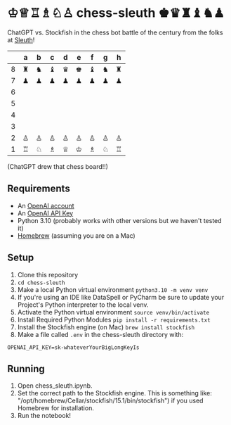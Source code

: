 # ♔♕♖♗♘♙ chess-sleuth ♚♛♜♝♞♟︎
ChatGPT vs. Stockfish in the chess bot battle of the century from the folks at [Sleuth](https://hellosleuth.com/)!

|   | a | b | c | d | e | f | g | h |
|---|---|---|---|---|---|---|---|---|
| 8 | ♜ | ♞ | ♝ | ♛ | ♚ | ♝ | ♞ | ♜ |
| 7 | ♟ | ♟ | ♟ | ♟ | ♟ | ♟ | ♟ | ♟ |
| 6 |   |   |   |   |   |   |   |   |
| 5 |   |   |   |   |   |   |   |   |
| 4 |   |   |   |   |   |   |   |   |
| 3 |   |   |   |   |   |   |   |   |
| 2 | ♙ | ♙ | ♙ | ♙ | ♙ | ♙ | ♙ | ♙ |
| 1 | ♖ | ♘ | ♗ | ♕ | ♔ | ♗ | ♘ | ♖ |

(ChatGPT drew that chess board!!)

## Requirements
* An [OpenAI account](https://platform.openai.com/signup?launch)
* An [OpenAI API Key](https://platform.openai.com/account/api-keys)
* Python 3.10 (probably works with other versions but we haven't tested it)
* [Homebrew](https://brew.sh/) (assuming you are on a Mac)

## Setup
1. Clone this repository
2. `cd chess-sleuth`
3. Make a local Python virtual environment `python3.10 -m venv venv`
4. If you're using an IDE like DataSpell or PyCharm be sure to update your Project's Python interpreter to the local venv.
5. Activate the Python virtual environment `source venv/bin/activate`
6. Install Required Python Modules `pip install -r requirements.txt`
7. Install the Stockfish engine (on Mac) `brew install stockfish`
8. Make a file called `.env` in the chess-sleuth directory with:
```
OPENAI_API_KEY=sk-whateverYourBigLongKeyIs
```

## Running
1. Open chess_sleuth.ipynb. 
2. Set the correct path to the Stockfish engine. This is something like: "/opt/homebrew/Cellar/stockfish/15.1/bin/stockfish") if you used Homebrew for installation.
4. Run the notebook!
